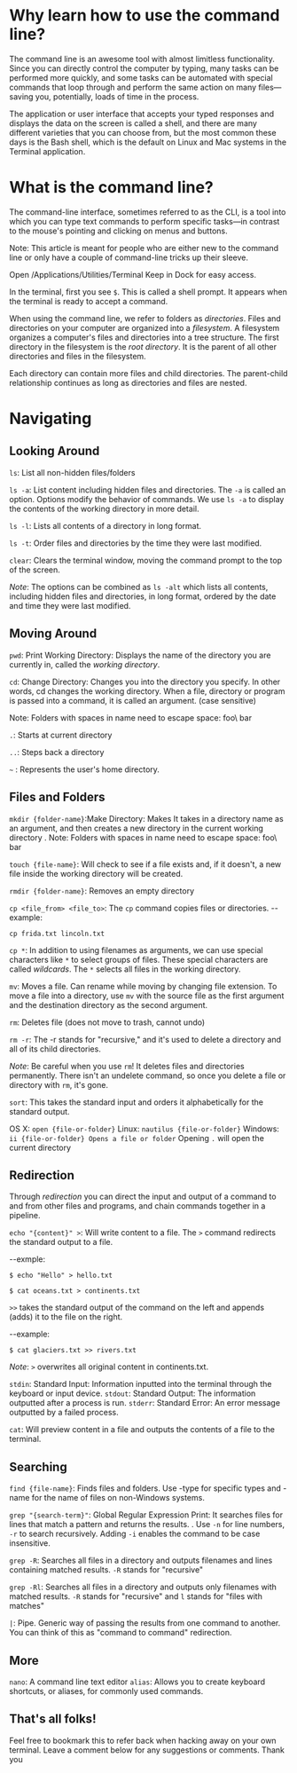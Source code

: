 # Why learn how to use the command line?

The command line is an awesome tool with almost limitless functionality. Since you can directly control the computer by typing, many tasks can be performed more quickly, and some tasks can be automated with special commands that loop through and perform the same action on many files—saving you, potentially, loads of time in the process.

The application or user interface that accepts your typed responses and displays the data on the screen is called a shell, and there are many different varieties that you can choose from, but the most common these days is the Bash shell, which is the default on Linux and Mac systems in the Terminal application.

# What is the command line?

The command-line interface, sometimes referred to as the CLI, is a tool into which you can type text commands to perform specific tasks—in contrast to the mouse's pointing and clicking on menus and buttons.

Note: This article is meant for people who are either new to the command line or only have a couple of command-line tricks up their sleeve.

Open /Applications/Utilities/Terminal Keep in Dock for easy access.

In the terminal, first you see ```$```. This is called a shell prompt. It appears when the terminal is ready to accept a command.

When using the command line, we refer to folders as *directories*. Files and directories on your computer are organized into a *filesystem*. A filesystem organizes a computer's files and directories into a tree structure. The first directory in the filesystem is the *root directory*. It is the parent of all other directories and files in the filesystem.

Each directory can contain more files and child directories. The parent-child relationship continues as long as directories and files are nested.

# Navigating 

## Looking Around

```ls```: List all non-hidden files/folders

```ls -a```: List content including hidden files and directories. The ```-a``` is called an option. Options modify the behavior of commands. We use ```ls -a``` to display the contents of the working directory in more detail.

```ls -l```: Lists all contents of a directory in long format.

```ls -t```: Order files and directories by the time they were last modified.

```clear```: Clears the terminal window, moving the command prompt to the top of the screen.

*Note*: 
The options can be combined as ```ls -alt``` which lists all contents, including hidden files and directories, in long format, ordered by the date and time they were last modified.

## Moving Around

```pwd```: Print Working Directory: Displays the name of the directory you are currently in, called the *working directory*.

```cd```: Change Directory: Changes you into the directory you specify. In other words, cd changes the working directory. When a file, directory or program is passed into a command, it is called an argument. (case sensitive)

Note: Folders with spaces in name need to escape space: foo\ bar

```.```: Starts at current directory

```..```: Steps back a directory

```~``` : Represents the user's home directory.

## Files and Folders

```mkdir {folder-name}```:Make Directory: Makes It takes in a directory name as an argument, and then creates a new directory in the current working directory
.
Note: Folders with spaces in name need to escape space: foo\ bar

```touch {file-name}```: Will check to see if a file exists and, if it doesn't, a new file inside the working directory will be created. 

```rmdir {folder-name}```: Removes an empty directory

```cp <file_from> <file_to>```: The ```cp``` command copies files or directories.
--example:
```
cp frida.txt lincoln.txt
````

```cp *```: In addition to using filenames as arguments, we can use special characters like ```*``` to select groups of files. These special characters are called *wildcards*. The ```*``` selects all files in the working directory.

```mv```: Moves a file. Can rename while moving by changing file extension. To move a file into a directory, use ```mv``` with the source file as the first argument and the destination directory as the second argument. 

```rm```: Deletes file (does not move to trash, cannot undo)

```rm -r```: The -r stands for "recursive," and it's used to delete a directory and all of its child directories.

*Note*: Be careful when you use ```rm```! It deletes files and directories permanently. There isn't an undelete command, so once you delete a file or directory with ```rm```, it's gone.

```sort```: This takes the standard input and orders it alphabetically for the standard output.

OS X: ```open {file-or-folder}```
Linux: ```nautilus {file-or-folder}```
Windows: ```ii {file-or-folder} Opens a file or folder```
Opening ```.``` will open the current directory

## Redirection 
Through *redirection* you can direct the input and output of a command to and from other files and programs, and chain commands together in a pipeline. 

```echo "{content}" >```: Will write content to a file. The ```>``` command redirects the standard output to a file. 

--exmple: 
```
$ echo "Hello" > hello.txt
```
```
$ cat oceans.txt > continents.txt
```

```>>``` takes the standard output of the command on the left and appends (adds) it to the file on the right.

--example:
```
$ cat glaciers.txt >> rivers.txt
```

*Note*: ```>``` overwrites all original content in continents.txt.

```stdin```: Standard Input: Information inputted into the terminal through the keyboard or input device.
```stdout```: Standard Output: The information outputted after a process is run.
```stderr```: Standard Error: An error message outputted by a failed process.

```cat```: Will preview content in a file and outputs the contents of a file to the terminal. 

## Searching

```find {file-name}```: Finds files and folders. Use -type for specific types and -name for the name of files on non-Windows systems.

```grep "{search-term}"```: Global Regular Expression Print: It searches files for lines that match a pattern and returns the results. . Use ```-n``` for line numbers, ```-r``` to search recursively. Adding ```-i``` enables the command to be case insensitive.

```grep -R```: Searches all files in a directory and outputs filenames and lines containing matched results. ```-R``` stands for "recursive"

```grep -Rl```: Searches all files in a directory and outputs only filenames with matched results. ```-R``` stands for "recursive" and ```l``` stands for "files with matches"

```|```: Pipe. Generic way of passing the results from one command to another. You can think of this as "command to command" redirection.

## More 
```nano```: A command line text editor
```alias```: Allows you to create keyboard shortcuts, or aliases, for commonly used commands.
## That's all folks!

Feel free to bookmark this to refer back when hacking away on your own terminal. Leave a comment below for any suggestions or comments. Thank you

